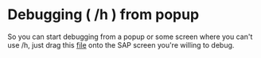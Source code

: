 # Debugging ( /h ) from popup

So you can start debugging from a popup or some screen where you can't use /h, just drag this [file](./_Debug.txt) onto the SAP screen you're willing to debug.
